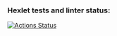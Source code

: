 ### Hexlet tests and linter status:
[![Actions Status](https://github.com/ilushacomeback/frontend-project-12/actions/workflows/hexlet-check.yml/badge.svg)](https://github.com/ilushacomeback/frontend-project-12/actions)